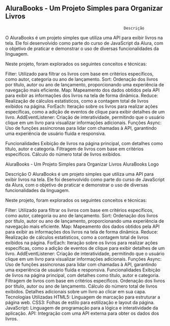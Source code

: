 ## AluraBooks - Um Projeto Simples para Organizar Livros
                                                        Descrição
O AluraBooks é um projeto simples que utiliza uma API para exibir livros na tela. Ele foi desenvolvido como parte do curso de JavaScript da Alura, com o objetivo de praticar e demonstrar o uso de diversas funcionalidades da linguagem.

Neste projeto, foram explorados os seguintes conceitos e técnicas:

Filter: Utilizado para filtrar os livros com base em critérios específicos, como autor, categoria ou ano de lançamento.
Sort: Ordenação dos livros por título, autor ou ano de lançamento, proporcionando uma experiência de navegação mais eficiente.
Map: Mapeamento dos dados obtidos pela API para exibir as informações dos livros na tela de forma dinâmica.
Reduce: Realização de cálculos estatísticos, como a contagem total de livros exibidos na página.
ForEach: Iteração sobre os livros para realizar ações específicas, como a adição de eventos de clique para exibir detalhes de um livro.
AddEventListener: Criação de interatividade, permitindo que o usuário clique em um livro para visualizar informações adicionais.
Funções Async: Uso de funções assíncronas para lidar com chamadas à API, garantindo uma experiência de usuário fluida e responsiva.

Funcionalidades
Exibição de livros na página principal, com detalhes como título, autor e categoria.
Filtragem de livros com base em critérios específicos.
Cálculo do número total de livros exibidos.

AluraBooks - Um Projeto Simples para Organizar Livros
AluraBooks Logo

Descrição
O AluraBooks é um projeto simples que utiliza uma API para exibir livros na tela. Ele foi desenvolvido como parte do curso de JavaScript da Alura, com o objetivo de praticar e demonstrar o uso de diversas funcionalidades da linguagem.

Neste projeto, foram explorados os seguintes conceitos e técnicas:

Filter: Utilizado para filtrar os livros com base em critérios específicos, como autor, categoria ou ano de lançamento.
Sort: Ordenação dos livros por título, autor ou ano de lançamento, proporcionando uma experiência de navegação mais eficiente.
Map: Mapeamento dos dados obtidos pela API para exibir as informações dos livros na tela de forma dinâmica.
Reduce: Realização de cálculos estatísticos, como a contagem total de livros exibidos na página.
ForEach: Iteração sobre os livros para realizar ações específicas, como a adição de eventos de clique para exibir detalhes de um livro.
AddEventListener: Criação de interatividade, permitindo que o usuário clique em um livro para visualizar informações adicionais.
Funções Async: Uso de funções assíncronas para lidar com chamadas à API, garantindo uma experiência de usuário fluida e responsiva.
Funcionalidades
Exibição de livros na página principal, com detalhes como título, autor e categoria.
Filtragem de livros com base em critérios específicos.
Ordenação dos livros por título, autor ou ano de lançamento.
Cálculo do número total de livros exibidos.
Detalhes adicionais sobre um livro ao clicar em sua capa.
Tecnologias Utilizadas
HTML5: Linguagem de marcação para estruturar a página web.
CSS3: Folhas de estilo para estilização e layout da página.
JavaScript: Linguagem de programação para a lógica e interatividade da aplicação.
API: Integração com uma API externa para obter os dados dos livros.
